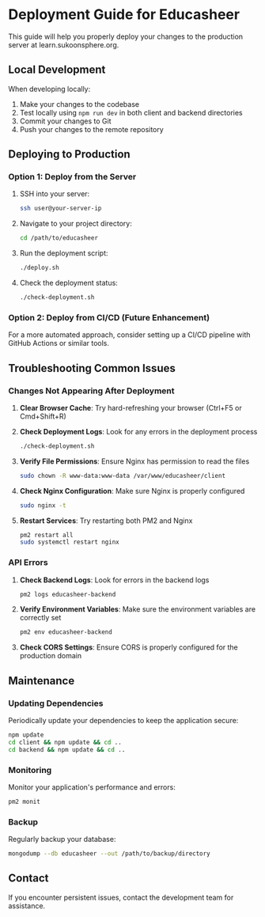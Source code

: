 # Deployment Guide for Educasheer

This guide will help you properly deploy your changes to the production server at learn.sukoonsphere.org.

## Local Development

When developing locally:

1. Make your changes to the codebase
2. Test locally using `npm run dev` in both client and backend directories
3. Commit your changes to Git
4. Push your changes to the remote repository

## Deploying to Production

### Option 1: Deploy from the Server

1. SSH into your server:
   ```bash
   ssh user@your-server-ip
   ```

2. Navigate to your project directory:
   ```bash
   cd /path/to/educasheer
   ```

3. Run the deployment script:
   ```bash
   ./deploy.sh
   ```

4. Check the deployment status:
   ```bash
   ./check-deployment.sh
   ```

### Option 2: Deploy from CI/CD (Future Enhancement)

For a more automated approach, consider setting up a CI/CD pipeline with GitHub Actions or similar tools.

## Troubleshooting Common Issues

### Changes Not Appearing After Deployment

1. **Clear Browser Cache**: Try hard-refreshing your browser (Ctrl+F5 or Cmd+Shift+R)

2. **Check Deployment Logs**: Look for any errors in the deployment process
   ```bash
   ./check-deployment.sh
   ```

3. **Verify File Permissions**: Ensure Nginx has permission to read the files
   ```bash
   sudo chown -R www-data:www-data /var/www/educasheer/client
   ```

4. **Check Nginx Configuration**: Make sure Nginx is properly configured
   ```bash
   sudo nginx -t
   ```

5. **Restart Services**: Try restarting both PM2 and Nginx
   ```bash
   pm2 restart all
   sudo systemctl restart nginx
   ```

### API Errors

1. **Check Backend Logs**: Look for errors in the backend logs
   ```bash
   pm2 logs educasheer-backend
   ```

2. **Verify Environment Variables**: Make sure the environment variables are correctly set
   ```bash
   pm2 env educasheer-backend
   ```

3. **Check CORS Settings**: Ensure CORS is properly configured for the production domain

## Maintenance

### Updating Dependencies

Periodically update your dependencies to keep the application secure:

```bash
npm update
cd client && npm update && cd ..
cd backend && npm update && cd ..
```

### Monitoring

Monitor your application's performance and errors:

```bash
pm2 monit
```

### Backup

Regularly backup your database:

```bash
mongodump --db educasheer --out /path/to/backup/directory
```

## Contact

If you encounter persistent issues, contact the development team for assistance.
